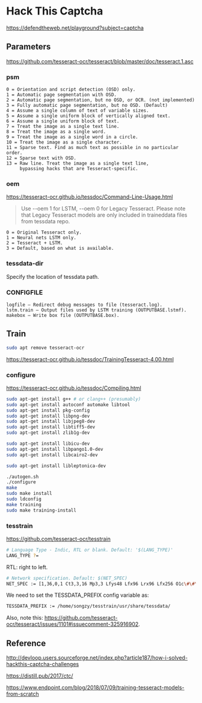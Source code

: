 # Hack This Captcha

<https://defendtheweb.net/playground?subject=captcha>

## Parameters

<https://github.com/tesseract-ocr/tesseract/blob/master/doc/tesseract.1.asc>

### psm

```text
0 = Orientation and script detection (OSD) only.
1 = Automatic page segmentation with OSD.
2 = Automatic page segmentation, but no OSD, or OCR. (not implemented)
3 = Fully automatic page segmentation, but no OSD. (Default)
4 = Assume a single column of text of variable sizes.
5 = Assume a single uniform block of vertically aligned text.
6 = Assume a single uniform block of text.
7 = Treat the image as a single text line.
8 = Treat the image as a single word.
9 = Treat the image as a single word in a circle.
10 = Treat the image as a single character.
11 = Sparse text. Find as much text as possible in no particular order.
12 = Sparse text with OSD.
13 = Raw line. Treat the image as a single text line,
     bypassing hacks that are Tesseract-specific.
```

### oem

<https://tesseract-ocr.github.io/tessdoc/Command-Line-Usage.html>

> Use --oem 1 for LSTM, --oem 0 for Legacy Tesseract. Please note that Legacy Tesseract models are only included in traineddata files from tessdata repo.

```text
0 = Original Tesseract only.
1 = Neural nets LSTM only.
2 = Tesseract + LSTM.
3 = Default, based on what is available.
```

### tessdata-dir

Specify the location of tessdata path.

### CONFIGFILE

```text
logfile — Redirect debug messages to file (tesseract.log).
lstm.train — Output files used by LSTM training (OUTPUTBASE.lstmf).
makebox — Write box file (OUTPUTBASE.box).
```

## Train

```bash
sudo apt remove tesseract-ocr
```

<https://tesseract-ocr.github.io/tessdoc/TrainingTesseract-4.00.html>

### configure

<https://tesseract-ocr.github.io/tessdoc/Compiling.html>

```bash
sudo apt-get install g++ # or clang++ (presumably)
sudo apt-get install autoconf automake libtool
sudo apt-get install pkg-config
sudo apt-get install libpng-dev
sudo apt-get install libjpeg8-dev
sudo apt-get install libtiff5-dev
sudo apt-get install zlib1g-dev

sudo apt-get install libicu-dev
sudo apt-get install libpango1.0-dev
sudo apt-get install libcairo2-dev
```

```bash
sudo apt-get install libleptonica-dev
```

```bash
./autogen.sh
./configure
make
sudo make install
sudo ldconfig
make training
sudo make training-install
```

### tesstrain

<https://github.com/tesseract-ocr/tesstrain>

```bash
# Language Type - Indic, RTL or blank. Default: '$(LANG_TYPE)'
LANG_TYPE ?=
```

RTL: right to left.

```bash
# Network specification. Default: $(NET_SPEC)
NET_SPEC := [1,36,0,1 Ct3,3,16 Mp3,3 Lfys48 Lfx96 Lrx96 Lfx256 O1c\#\#\#]
```

We need to set the TESSDATA_PREFIX config variable as:

```bash
TESSDATA_PREFIX := /home/songzy/tesstrain/usr/share/tessdata/
```

Also, note this: <https://github.com/tesseract-ocr/tesseract/issues/1101#issuecomment-325916902>.

## Reference

<http://devloop.users.sourceforge.net/index.php?article187/how-i-solved-hackthis-captcha-challenges>

<https://distill.pub/2017/ctc/>

<https://www.endpoint.com/blog/2018/07/09/training-tesseract-models-from-scratch>
